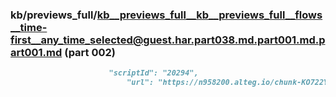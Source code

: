 ### kb/previews_full/kb__previews_full__kb__previews_full__flows__time-first__any_time_selected@guest.har.part038.md.part001.md.part001.md (part 002)

```md
                      "scriptId": "20294",
                          "url": "https://n958200.alteg.io/chunk-KO722YSM.js",
     
```

```
